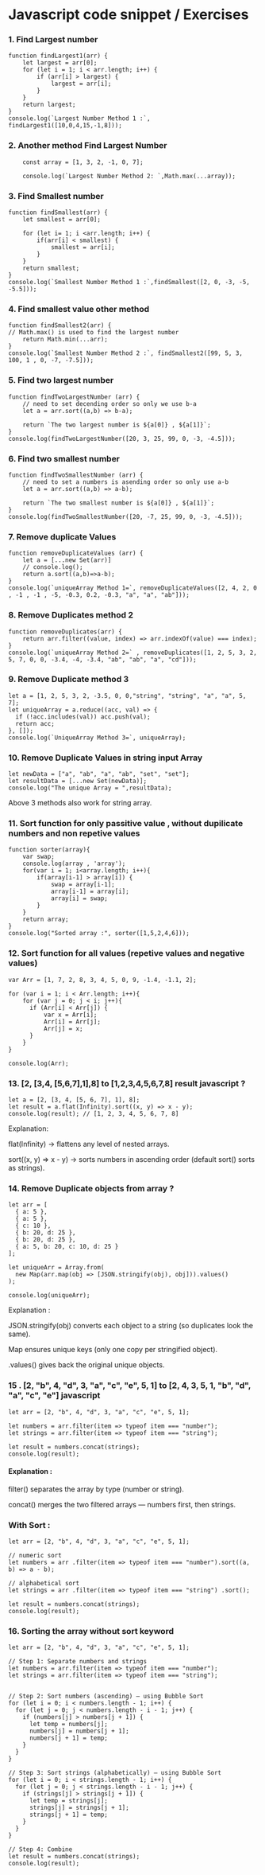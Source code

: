 # Javascript code snippet / Exercises

### 1. Find Largest number

```
function findLargest1(arr) {
    let largest = arr[0];
    for (let i = 1; i < arr.length; i++) {
        if (arr[i] > largest) {
            largest = arr[i];
        }
    }
    return largest;
}
console.log(`Largest Number Method 1 :`, findLargest1([10,0,4,15,-1,8]));
```

### 2. Another method Find Largest Number

```
    const array = [1, 3, 2, -1, 0, 7];
    
    console.log(`Largest Number Method 2: `,Math.max(...array));
```

### 3. Find Smallest number

```
function findSmallest(arr) {
    let smallest = arr[0];
    
    for (let i= 1; i <arr.length; i++) {
        if(arr[i] < smallest) {
            smallest = arr[i];
        }
    }
    return smallest;
}
console.log(`Smallest Number Method 1 :`,findSmallest([2, 0, -3, -5, -5.5]));
```

### 4. Find smallest value other method

```
function findSmallest2(arr) {
// Math.max() is used to find the largest number
    return Math.min(...arr);
}
console.log(`Smallest Number Method 2 :`, findSmallest2([99, 5, 3, 100, 1 , 0, -7, -7.5]));
```
### 5. Find two largest number

```
function findTwoLargestNumber (arr) {
    // need to set decending order so only we use b-a
    let a = arr.sort((a,b) => b-a);
    
    return `The two largest number is ${a[0]} , ${a[1]}`;
}
console.log(findTwoLargestNumber([20, 3, 25, 99, 0, -3, -4.5]));
```


### 6. Find two smallest number

```
function findTwoSmallestNumber (arr) {
    // need to set a numbers is asending order so only use a-b
    let a = arr.sort((a,b) => a-b);
    
    return `The two smallest number is ${a[0]} , ${a[1]}`;
}
console.log(findTwoSmallestNumber([20, -7, 25, 99, 0, -3, -4.5]));
```

### 7. Remove duplicate Values

```
function removeDuplicateValues (arr) {
    let a = [...new Set(arr)]
    // console.log();
    return a.sort((a,b)=>a-b);
}
console.log(`uniqueArray Method 1=`, removeDuplicateValues([2, 4, 2, 0 , -1 , -1 , -5, -0.3, 0.2, -0.3, "a", "a", "ab"]));
```

### 8. Remove Duplicates method 2

```
function removeDuplicates(arr) {
    return arr.filter((value, index) => arr.indexOf(value) === index);
}
console.log(`uniqueArray Method 2=` , removeDuplicates([1, 2, 5, 3, 2, 5, 7, 0, 0, -3.4, -4, -3.4, "ab", "ab", "a", "cd"]));
```

### 9. Remove Duplicate method 3

```
let a = [1, 2, 5, 3, 2, -3.5, 0, 0,"string", "string", "a", "a", 5, 7]; 
let uniqueArray = a.reduce((acc, val) => {
  if (!acc.includes(val)) acc.push(val); 
  return acc; 
}, []); 
console.log(`UniqueArray Method 3=`, uniqueArray);
```

### 10. Remove Duplicate Values in string input Array

```
let newData = ["a", "ab", "a", "ab", "set", "set"];
let resultData = [...new Set(newData)];
console.log("The unique Array = ",resultData);
```
Above 3 methods also work for string array.

### 11. Sort function for only passitive value , without dupilicate numbers and non repetive values
```
function sorter(array){
    var swap;
    console.log(array , 'array');
    for(var i = 1; i<array.length; i++){
        if(array[i-1] > array[i]) {
            swap = array[i-1];
            array[i-1] = array[i];
            array[i] = swap;
        }
    }
    return array;
}
console.log("Sorted array :", sorter([1,5,2,4,6]));
```

### 12. Sort function for all values (repetive values and negative values)

```
var Arr = [1, 7, 2, 8, 3, 4, 5, 0, 9, -1.4, -1.1, 2];

for (var i = 1; i < Arr.length; i++){
    for (var j = 0; j < i; j++){
      if (Arr[i] < Arr[j]) {
          var x = Arr[i];
          Arr[i] = Arr[j];
          Arr[j] = x;
      }
    }
}

console.log(Arr);
```

### 13. [2, [3,4, [5,6,7],1],8] to [1,2,3,4,5,6,7,8] result javascript ?

```
let a = [2, [3, 4, [5, 6, 7], 1], 8];
let result = a.flat(Infinity).sort((x, y) => x - y);
console.log(result); // [1, 2, 3, 4, 5, 6, 7, 8]
```
Explanation:

flat(Infinity) → flattens any level of nested arrays.

sort((x, y) => x - y) → sorts numbers in ascending order (default sort() sorts as strings).

### 14. Remove Duplicate objects from array ?

```
let arr = [
  { a: 5 },
  { a: 5 },
  { c: 10 },
  { b: 20, d: 25 },
  { b: 20, d: 25 },
  { a: 5, b: 20, c: 10, d: 25 }
];

let uniqueArr = Array.from(
  new Map(arr.map(obj => [JSON.stringify(obj), obj])).values()
);

console.log(uniqueArr);
```
Explanation :

JSON.stringify(obj) converts each object to a string (so duplicates look the same).

Map ensures unique keys (only one copy per stringified object).

.values() gives back the original unique objects.

### 15 . [2, "b", 4, "d", 3, "a", "c", "e", 5, 1] to [2, 4, 3, 5, 1, "b", "d", "a", "c", "e"] javascript

```
let arr = [2, "b", 4, "d", 3, "a", "c", "e", 5, 1];

let numbers = arr.filter(item => typeof item === "number");
let strings = arr.filter(item => typeof item === "string");

let result = numbers.concat(strings);
console.log(result);
```

#### Explanation :
filter() separates the array by type (number or string).

concat() merges the two filtered arrays — numbers first, then strings.

### With Sort :
```
let arr = [2, "b", 4, "d", 3, "a", "c", "e", 5, 1];

// numeric sort
let numbers = arr .filter(item => typeof item === "number").sort((a, b) => a - b);

// alphabetical sort
let strings = arr .filter(item => typeof item === "string") .sort();

let result = numbers.concat(strings);
console.log(result);
```

### 16. Sorting the array without sort keyword

```
let arr = [2, "b", 4, "d", 3, "a", "c", "e", 5, 1];

// Step 1: Separate numbers and strings
let numbers = arr.filter(item => typeof item === "number");
let strings = arr.filter(item => typeof item === "string");


// Step 2: Sort numbers (ascending) — using Bubble Sort
for (let i = 0; i < numbers.length - 1; i++) {
  for (let j = 0; j < numbers.length - i - 1; j++) {
    if (numbers[j] > numbers[j + 1]) {
      let temp = numbers[j];
      numbers[j] = numbers[j + 1];
      numbers[j + 1] = temp;
    }
  }
}

// Step 3: Sort strings (alphabetically) — using Bubble Sort
for (let i = 0; i < strings.length - 1; i++) {
  for (let j = 0; j < strings.length - i - 1; j++) {
    if (strings[j] > strings[j + 1]) {
      let temp = strings[j];
      strings[j] = strings[j + 1];
      strings[j + 1] = temp;
    }
  }
}

// Step 4: Combine
let result = numbers.concat(strings);
console.log(result);
```





